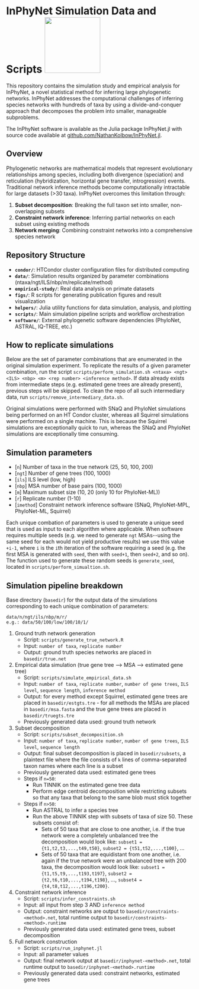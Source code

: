# InPhyNet Simulation Data and Scripts <img src="https://nathankolbow.github.io/InPhyNet.jl/stable/assets/logo.png" width=150 height=150/>

This repository contains the simulation study and empirical analysis for InPhyNet, a novel statistical method for inferring large phylogenetic networks. InPhyNet addresses the computational challenges of inferring species networks with hundreds of taxa by using a divide-and-conquer approach that decomposes the problem into smaller, manageable subproblems.

The InPhyNet software is available as the Julia package InPhyNet.jl with source code available at [github.com/NathanKolbow/InPhyNet.jl](https://github.com/NathanKolbow/InPhyNet.jl). 

## Overview

Phylogenetic networks are mathematical models that represent evolutionary relationships among species, including both divergence (speciation) and reticulation (hybridization, horizontal gene transfer, introgression) events. Traditional network inference methods become computationally intractable for large datasets (>30 taxa). InPhyNet overcomes this limitation through:

1. **Subset decomposition**: Breaking the full taxon set into smaller, non-overlapping subsets
2. **Constraint network inference**: Inferring partial networks on each subset using existing methods
3. **Network merging**: Combining constraint networks into a comprehensive species network

## Repository Structure

- **`condor/`**: HTCondor cluster configuration files for distributed computing
- **`data/`**: Simulation results organized by parameter combinations (ntaxa/ngt/ILS/nbp/m/replicate/method)
- **`empirical-study/`**: Real data analysis on primate datasets
- **`figs/`**: R scripts for generating publication figures and result visualization
- **`helpers/`**: Julia utility functions for data simulation, analysis, and plotting
- **`scripts/`**: Main simulation pipeline scripts and workflow orchestration
- **`software/`**: External phylogenetic software dependencies (PhyloNet, ASTRAL, IQ-TREE, etc.)

## How to replicate simulations

Below are the set of parameter combinations that are enumerated in the original simulation experiment. To replicate the results of a given parameter combination, run the script `scripts/perform_simulation.sh <ntaxa> <ngt> <ILS> <nbp> <m> <rep number> <inference method>`. If data already exists from intermediate steps (e.g. estimated gene trees are already present), previous steps will be skipped. To clean the repo of all such intermediary data, run `scripts/remove_intermediary_data.sh`.

Original simulations were performed with SNaQ and PhyloNet simulations being performed on an HT Condor cluster, whereas all Squirrel simulations were performed on a single machine. This is because the Squirrel simulations are exceptionally quick to run, whereas the SNaQ and PhyloNet simulations are exceptionally time consuming.

## Simulation parameters

- [`n`] Number of taxa in the true network (25, 50, 100, 200)
- [`ngt`] Number of gene trees (100, 1000)
- [`ils`] ILS level (low, high)
- [`nbp`] MSA number of base pairs (100, 1000)
- [`m`] Maximum subset size (10, 20 (only 10 for PhyloNet-ML))
- [`r`] Replicate number (1-10)
- [`imethod`] Constraint network inference software (SNaQ, PhyloNet-MPL, PhyloNet-ML, Squirrel)

Each unique combation of parameters is used to generate a unique seed that is used as input to each algorithm where applicable. When software requires multiple seeds (e.g. we need to generate `ngt` MSAs--using the same seed for each would not yield productive results) we use this value `+i-1`, where `i` is the `i`th iteration of the software requiring a seed (e.g. the first MSA is generated with `seed`, then with `seed+1`, then `seed+2`, and so on). The function used to generate these random seeds is `generate_seed`, located in `scripts/perform_simualtion.sh`.

## Simulation pipeline breakdown

Base directory (`basedir`) for the output data of the simulations corresponding to each unique combination of parameters:

```
data/n/ngt/ils/nbp/m/r/
e.g.: data/50/100/low/100/10/1/
```

1. Ground truth network generation
    - Script: `scripts/generate_true_network.R`
    - Input: `number of taxa`, `replicate number`
    - Output: ground truth species networks are placed in `basedir/true.net`
2. Empirical data simulation (true gene tree --> MSA --> estimated gene tree)
    - Script: `scripts/simulate_empirical_data.sh`
    - Input: `number of taxa`, `replicate number`, `number of gene trees`, `ILS level`, `sequence length`, `inference method`
    - Output: for every method except Squirrel, estimated gene trees are placed in `basedir/estgts.tre` - for all methods the MSAs are placed in `basedir/msa.fasta` and the true gene trees are placed in `basedir/truegts.tre`
    - Previously generated data used: ground truth network
3. Subset decomposition
    - Script: `scripts/subset_decomposition.sh`
    - Input: `number of taxa`, `replicate number`, `number of gene trees`, `ILS level`, `sequence length`
    - Output: final subset decomposition is placed in `basedir/subsets`, a plaintext file where the file consists of `k` lines of comma-separated taxon names where each line is a subset
    - Previously generated data used: estimated gene trees
    - Steps if `n=50`:
      - Run TINNIK on the estimated gene tree data
      - Perform edge centroid decomposition while restricting subsets so that any taxa that belong to the same blob must stick together
    - Steps if `n>50`:
      - Run ASTRAL to infer a species tree
      - Run the above TINNIK step with subsets of taxa of size 50. These subsets consist of:
        - Sets of 50 taxa that are close to one another, i.e. if the true network were a completely unbalanced tree the decomposition would look like: `subset1 = {t1,t2,t3,...,t49,t50}`, `subset2 = {t51,t52,...,t100}`, ...
        - Sets of 50 taxa that are equidistant from one another, i.e. again if the true network were an unbalanced tree with 200 taxa, the decomposition would look like: `subset1 = {t1,t5,t9,...,t193,t197}`, `subset2 = {t2,t6,t10,...,t194,t198}`, ..., `subset4 = {t4,t8,t12,...,t196,t200}`.
4. Constraint network inference
    - Script: `scripts/infer_constraints.sh`
    - Input: all input from step 3 AND `inference method`
    - Output: constraint networks are output to `basedir/constraints-<method>.net`, total runtime output to `basedir/constraints-<method>.runtime`
    - Previously generated data used: estimated gene trees, subset decomposition
5. Full network construction
    - Script: `scripts/run_inphynet.jl`
    - Input: all parameter values
    - Output: final network output at `basedir/inphynet-<method>.net`, total runtime output to `basedir/inphynet-<method>.runtime`
    - Previously generated data used: constraint networks, estimated gene trees

